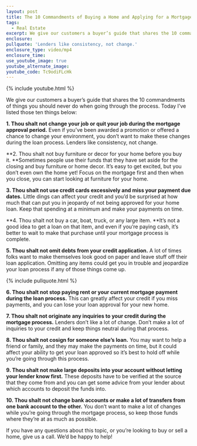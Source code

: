 ```yaml
---
layout: post
title: The 10 Commandments of Buying a Home and Applying for a Mortgage
tags:
  - Real Estate
excerpt: We give our customers a buyer’s guide that shares the 10 commandments of things you should never do when going through the process. Today I’ve listed those ten things.
enclosure:
pullquote: 'Lenders like consistency, not change.'
enclosure_type: video/mp4
enclosure_time:
use_youtube_image: true
youtube_alternate_image:
youtube_code: Tc9odiFLcHk
---
```



{% include youtube.html %}

We give our customers a buyer’s guide that shares the 10 commandments of things you should never do when going through the process. Today I’ve listed those ten things below:

**1. Thou shalt not change your job or quit your job during the mortgage approval period.** Even if you’ve been awarded a promotion or offered a chance to change your environment, you don’t want to make these changes during the loan process. Lenders like consistency, not change.

**2. Thou shalt not buy furniture or decor for your home before you buy it.&nbsp;**Sometimes people use their funds that they have set aside for the closing and buy furniture or home decor. It’s easy to get excited, but you don’t even own the home yet! Focus on the mortgage first and then when you close, you can start looking at furniture for your home.

**3. Thou shalt not use credit cards excessively and miss your payment due dates.** Little dings can affect your credit and you’d be surprised at how much that can put you in jeopardy of not being approved for your home loan. Keep that spending at a minimum and make your payments on time.

**4. Thou shalt not buy a car, boat, truck, or any large item.&nbsp;**It’s not a good idea to get a loan on that item, and even if you’re paying cash, it’s better to wait to make that purchase until your mortgage process is complete.

**5. Thou shalt not omit debts from your credit application.** A lot of times folks want to make themselves look good on paper and leave stuff off their loan application. Omitting any items could get you in trouble and jeopardize your loan process if any of those things come up.

{% include pullquote.html %}

**6. Thou shalt not stop paying rent or your current mortgage payment during the loan process.** This can greatly affect your credit if you miss payments, and you can lose your loan approval for your new home.

**7. Thou shalt not originate any inquiries to your credit during the mortgage process.** Lenders don’t like a lot of change. Don’t make a lot of inquiries to your credit and keep things neutral during that process.

**8. Thou shalt not cosign for someone else’s loan.** You may want to help a friend or family, and they may make the payments on time, but it could affect your ability to get your loan approved so it’s best to hold off while you’re going through this process.

**9. Thou shalt not make large deposits into your account without letting your lender know first.** These deposits have to be verified at the source that they come from and you can get some advice from your lender about which accounts to deposit the funds into.

**10. Thou shalt not change bank accounts or make a lot of transfers from one bank account to the other.** You don’t want to make a lot of changes while you’re going through the mortgage process, so keep those funds where they’re at as much as possible.

If you have any questions about this topic, or you’re looking to buy or sell a home, give us a call. We’d be happy to help!